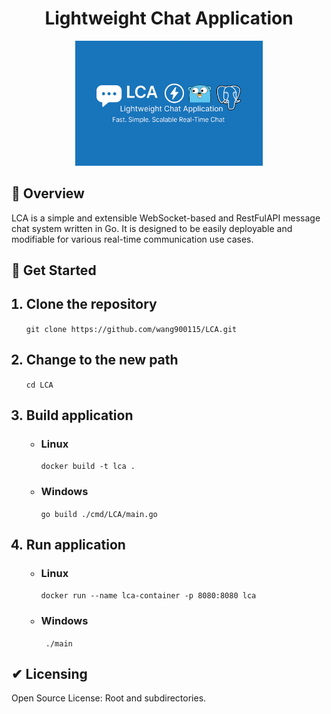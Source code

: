 <!DOCTYPE html>
<html>
  <Body>
    <h1 align="center"><strong>Lightweight Chat Application</strong></h1> 
    <p align="center">
      <img src="assets/banner.png" alt="LCA Banner" width="300"/>
    </p>
    <section > 
      <h1>🚀 Overview</h1>
      <p>LCA is a simple and extensible WebSocket-based and RestFulAPI message chat system written in Go. It is designed to be easily deployable and modifiable for various real-time communication use cases.</p>
    </section>
    <section>
      <h1>🎯 Get Started </h1>
      <ol>
      <h2><li>Clone the repository</li></h2>
        <code>git clone https://github.com/wang900115/LCA.git</code>
      <h2><li>Change to the new path</li></h2>
        <code>cd LCA</code>
      <h2><li>Build application</li></h2>
        <ul>
        <h3><li>Linux</li></h3>
          <code>docker build -t lca . </code>
        <h3><li>Windows</li></h3>
          <code>go build ./cmd/LCA/main.go</code>
        </ul>
      <h2><li>Run application</li></h2>
        <ul>
        <h3><li>Linux</li></h3>
          <code>docker run --name lca-container -p 8080:8080 lca</code>
        <h3><li>Windows</li></h3>
          <code> ./main </code>
        </ul>
      </ol>
    </section>
    <section>
      <h1>✔ Licensing</h1>
      <p>Open Source License: Root and subdirectories.</p>
    </section>
  </Body>
</html>






